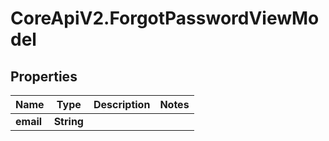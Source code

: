 # CoreApiV2.ForgotPasswordViewModel

## Properties
Name | Type | Description | Notes
------------ | ------------- | ------------- | -------------
**email** | **String** |  | 



